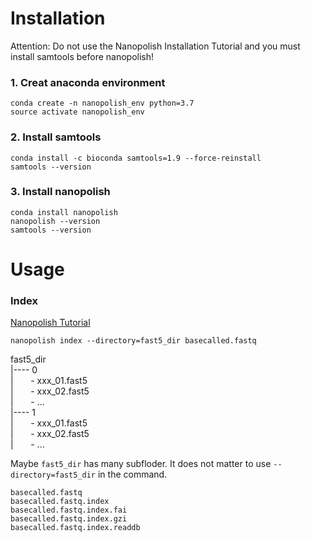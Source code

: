 
# Installation

Attention: Do not use the Nanopolish Installation Tutorial and you must install samtools before nanopolish!
 
### 1. Creat anaconda environment

```
conda create -n nanopolish_env python=3.7
source activate nanopolish_env 
```

### 2. Install samtools
```
conda install -c bioconda samtools=1.9 --force-reinstall
samtools --version
```

### 3. Install nanopolish
```
conda install nanopolish
nanopolish --version
samtools --version
```
 
 # Usage
 
 ### Index
 
 [Nanopolish Tutorial](https://nanopolish.readthedocs.io/en/latest/manual.html#index)
 
 ```
 nanopolish index --directory=fast5_dir basecalled.fastq
 ```

fast5_dir   
|---- 0   
|&nbsp;&nbsp;&nbsp;&nbsp;&nbsp;&nbsp; - xxx_01.fast5  
|&nbsp;&nbsp;&nbsp;&nbsp;&nbsp;&nbsp; - xxx_02.fast5  
|&nbsp;&nbsp;&nbsp;&nbsp;&nbsp;&nbsp; - ...   
|---- 1   
|&nbsp;&nbsp;&nbsp;&nbsp;&nbsp;&nbsp; - xxx_01.fast5  
|&nbsp;&nbsp;&nbsp;&nbsp;&nbsp;&nbsp; - xxx_02.fast5  
|&nbsp;&nbsp;&nbsp;&nbsp;&nbsp;&nbsp; - ...  
  
  
 Maybe `fast5_dir` has many subfloder. It does not matter to use `--directory=fast5_dir` in the command.
 
 ```
 basecalled.fastq    
 basecalled.fastq.index
 basecalled.fastq.index.fai
 basecalled.fastq.index.gzi
 basecalled.fastq.index.readdb
 ```
 
 
